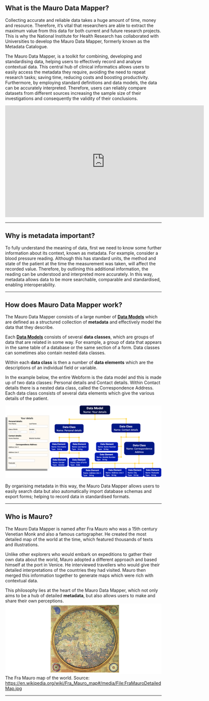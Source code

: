 ## **What is the Mauro Data Mapper?**
Collecting accurate and reliable data takes a huge amount of time, money and resource. Therefore, it’s vital that researchers are able to extract the maximum value from this data for both current and future research projects. This is why the National Institute for Health Research has collaborated with Universities to develop the Mauro Data Mapper, formerly known as the Metadata Catalogue.

The Mauro Data Mapper, is a toolkit for combining, developing and standardising data, helping users to effectively record and analyse contextual data. This central hub of clinical informatics allows users to easily access the metadata they require, avoiding the need to repeat research tasks; saving time, reducing costs and boosting productivity. Furthermore, by employing standard definitions and data models, the data can be accurately interpreted. Therefore, users can reliably compare datasets from different sources increasing the sample size of their investigations and consequently the validity of their conclusions. 

<iframe src="https://player.vimeo.com/video/186242194" width="640" height="360" frameborder="0" allow="autoplay; fullscreen" allowfullscreen></iframe>

---

## **Why is metadata important?**

To fully understand the meaning of data, first we need to know some further information about its context, known as metadata. For example, consider a blood pressure reading. Although this has standard units, the method and state of the patient at the time the measurement was taken, will affect the recorded value. Therefore, by outlining this additional information, the reading can be understood and interpreted more accurately. In this way, metadata allows data to be more searchable, comparable and standardised, enabling interoperability. 

---

## **How does Mauro Data Mapper work?**

The Mauro Data Mapper consists of a large number of **[Data Models](../glossary/data-model/data-model.md)** which are defined as a structured collection of **metadata** and effectively model the data that they describe. 

Each **[Data Models](../glossary/data-model/data-model.md)** consists of several **data classes**, which are groups of data that are related in some way. For example, a group of data that appears in the same table of a database or the same section of a form. Data classes can sometimes also contain nested data classes.

Within each **data class** is then a number of **data elements** which are the descriptions of an individual field or variable.

In the example below, the entire Webform is the data model and this is made up of two data classes: Personal details and Contact details. Within Contact details there is a nested data class, called the Correspondence Address. Each data class consists of several data elements which give the various details of the patient. 

![Data Model structure](data-model-structure.png)

By organising metadata in this way, the Mauro Data Mapper allows users to easily search data but also automatically import database schemas and export forms; helping to record data in standardised formats.

---

## **Who is Mauro?**
The Mauro Data Mapper is named after Fra Mauro who was a 15th century Venetian Monk and also a famous cartographer. He created the most detailed map of the world at the time, which featured thousands of texts and illustrations.

Unlike other explorers who would embark on expeditions to gather their own data about the world, Mauro adopted a different approach and based himself at the port in Venice. He interviewed travellers who would give their detailed interpretations of the countries they had visited. Mauro then merged this information together to generate maps which were rich with contextual data. 

This philosophy lies at the heart of the Mauro Data Mapper, which not only aims to be a hub of detailed **metadata**, but also allows users to make and share their own perceptions.
![Fra Mauro map](fra-mauro-map.png)
The Fra Mauro map of the world. Source: https://en.wikipedia.org/wiki/Fra_Mauro_map#/media/File:FraMauroDetailedMap.jpg

---
